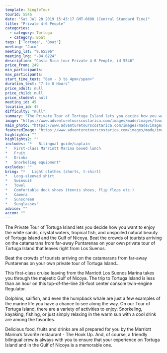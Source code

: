```yaml
---
template: SingleTour
tourId: 5546
date: "Sat Jul 20 2019 15:43:17 GMT-0600 (Central Standard Time)"
title: "Private 4-6 People"
categories: 
  - category: Tortuga
  - category: Boat
tags: ['Tortuga', 'Boat']
meeting: "Jaco"
meeting_lat: "9.65596"
meeting_lng: "-84.6224"
description: "Costa Rica tour Private 4-6 People, id 5546"
price_from: 249
min_participants: 
max_participants: 
start_time_text: "8am - 3 to 4pm</span>"
duration_text: "7 to 8 Hours"
price_adult: null
price_child: null
price_student: null
meeting_id: 45
location_id: 45
difficulty: "null"
summary: "The Private Tour of Tortuga Island lets you decide how you want to enjoy the white sands, crystal waters, tropical fish, and unspoiled natural beauty of Tortuga Island and the Gulf of Nicoya…"
image: "https://www.adventuretourscostarica.com/images/made/images/tours/Tortuga_Island/tortuga-island-costa-rica-1_350_250_c1.jpg"
main_photo: "https://www.adventuretourscostarica.com/images/made/images/tours/Tortuga_Island/tortuga-island-costa-rica-1_350_250_c1.jpg"
featuredImage: "https://www.adventuretourscostarica.com/images/made/images/tours/Tortuga_Island/tortuga-island-costa-rica-1_350_250_c1.jpg"
highlights: ""
highlights2: ""
includes: "*   Bilingual guide/captain
*   First-class Marriott Marina boxed lunch
*   Fruit
*   Drinks
*   Snorkeling equipment"
excludes: ""
bring: "*   Light clothes (shorts, t-shirt)
*   Long-sleeved shirt
*   Swimsuit
*   Towel
*   Comfortable deck shoes (tennis shoes, flip flops etc.)
*   Camera
*   Sunscreen
*   Sunglasses"
advice: ""
accom: ""
---
```

The Private Tour of Tortuga Island lets you decide how you want to enjoy the white sands, crystal waters, tropical fish, and unspoiled natural beauty of Tortuga Island and the Gulf of Nicoya. Beat the crowds of tourists arriving on the catamarans from far-away Puntarenas on your own private tour of Tortuga Island that leaves right from Los Suenos.

Beat the crowds of tourists arriving on the catamarans from far-away Puntarenas on your own private tour of Tortuga Island...

This first-class cruise leaving from the Marriott Los Suenos Marina takes you through the majestic Gulf of Nicoya. The trip to Tortuga Island is less than an hour on this top-of-the-line 26-foot center console twin-engine Regulator.

Dolphins, sailfish, and even the humpback whale are just a few examples of the marine life you have a chance to see along the way. On our Tour of Tortuga Island, there are a variety of activities to enjoy. Snorkeling, kayaking, fishing, or just simply relaxing in the warm sun with a cool drink are among the favorites.

Delicious food, fruits and drinks are all prepared for you by the Marriott Marina’s favorite restaurant - The Hook Up. And, of course, a friendly bilingual crew is always with you to ensure that your experience on Tortuga Island and in the Gulf of Nicoya is a memorable one.